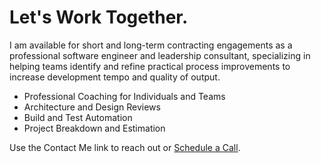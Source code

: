 # Let's Work Together.

I am available for short and long-term contracting engagements as a professional software engineer and leadership consultant, specializing in helping teams identify and refine practical process improvements to increase development tempo and quality of output.

- Professional Coaching for Individuals and Teams
- Architecture and Design Reviews
- Build and Test Automation
- Project Breakdown and Estimation

Use the Contact Me link to reach out or [Schedule a Call](https://calendly.com/mattgwagner).
